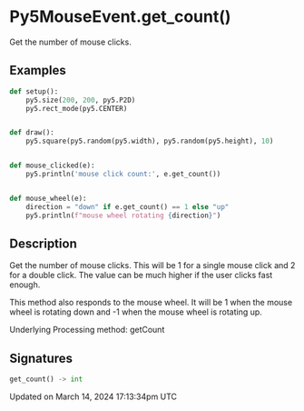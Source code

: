 # Py5MouseEvent.get_count()

Get the number of mouse clicks.

## Examples

<div class="example-table">

<div class="example-row"><div class="example-cell-image">

</div><div class="example-cell-code">

```python
def setup():
    py5.size(200, 200, py5.P2D)
    py5.rect_mode(py5.CENTER)


def draw():
    py5.square(py5.random(py5.width), py5.random(py5.height), 10)


def mouse_clicked(e):
    py5.println('mouse click count:', e.get_count())


def mouse_wheel(e):
    direction = "down" if e.get_count() == 1 else "up"
    py5.println(f"mouse wheel rotating {direction}")
```

</div></div>

</div>

## Description

Get the number of mouse clicks. This will be 1 for a single mouse click and 2 for a double click. The value can be much higher if the user clicks fast enough.

This method also responds to the mouse wheel. It will be 1 when the mouse wheel is rotating down and -1 when the mouse wheel is rotating up.

Underlying Processing method: getCount

## Signatures

```python
get_count() -> int
```

Updated on March 14, 2024 17:13:34pm UTC
